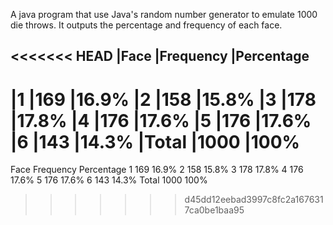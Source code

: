 A java program that use Java's random number generator to emulate 1000 die throws.
It outputs the percentage and frequency of each face.

<<<<<<< HEAD
|Face	|Frequency	|Percentage
 ----------------------------------
|1	|169		|16.9%
|2	|158		|15.8%
|3	|178		|17.8%
|4	|176		|17.6%
|5	|176		|17.6%
|6	|143		|14.3%
|Total	|1000		|100%
=======
Face	Frequency	Percentage
1	169		16.9%
2	158		15.8%
3	178		17.8%
4	176		17.6%
5	176		17.6%
6	143		14.3%
Total	1000		100%
>>>>>>> d45dd12eebad3997c8fc2a1676317ca0be1baa95
